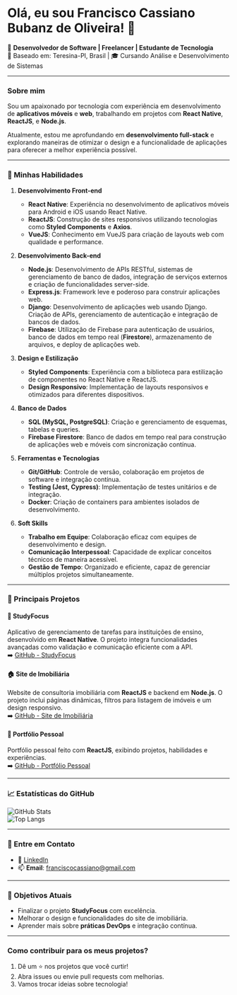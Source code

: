 # **Olá, eu sou Francisco Cassiano Bubanz de Oliveira! 👋**

🌟 **Desenvolvedor de Software | Freelancer | Estudante de Tecnologia**  
📍 Baseado em: Teresina-PI, Brasil | 🎓 Cursando Análise e Desenvolvimento de Sistemas

---

### **Sobre mim**  
Sou um apaixonado por tecnologia com experiência em desenvolvimento de **aplicativos móveis** e **web**, trabalhando em projetos com **React Native**, **ReactJS**, e **Node.js**.

Atualmente, estou me aprofundando em **desenvolvimento full-stack** e explorando maneiras de otimizar o design e a funcionalidade de aplicações para oferecer a melhor experiência possível.

---

### **🚀 Minhas Habilidades**

1. **Desenvolvimento Front-end**  
   - **React Native**: Experiência no desenvolvimento de aplicativos móveis para Android e iOS usando React Native.
   - **ReactJS**: Construção de sites responsivos utilizando tecnologias como **Styled Components** e **Axios**.
   - **VueJS**: Conhecimento em VueJS para criação de layouts web com qualidade e performance.

2. **Desenvolvimento Back-end**  
   - **Node.js**: Desenvolvimento de APIs RESTful, sistemas de gerenciamento de banco de dados, integração de serviços externos e criação de funcionalidades server-side.
   - **Express.js**: Framework leve e poderoso para construir aplicações web.
   - **Django**: Desenvolvimento de aplicações web usando Django. Criação de APIs, gerenciamento de autenticação e integração de bancos de dados.
   - **Firebase**: Utilização de Firebase para autenticação de usuários, banco de dados em tempo real (**Firestore**), armazenamento de arquivos, e deploy de aplicações web.

3. **Design e Estilização**  
   - **Styled Components**: Experiência com a biblioteca para estilização de componentes no React Native e ReactJS.
   - **Design Responsivo**: Implementação de layouts responsivos e otimizados para diferentes dispositivos.

4. **Banco de Dados**  
   - **SQL (MySQL, PostgreSQL)**: Criação e gerenciamento de esquemas, tabelas e queries.
   - **Firebase Firestore**: Banco de dados em tempo real para construção de aplicações web e móveis com sincronização contínua.

5. **Ferramentas e Tecnologias**  
   - **Git/GitHub**: Controle de versão, colaboração em projetos de software e integração contínua.
   - **Testing (Jest, Cypress)**: Implementação de testes unitários e de integração.
   - **Docker**: Criação de containers para ambientes isolados de desenvolvimento.

6. **Soft Skills**  
   - **Trabalho em Equipe**: Colaboração eficaz com equipes de desenvolvimento e design.
   - **Comunicação Interpessoal**: Capacidade de explicar conceitos técnicos de maneira acessível.
   - **Gestão de Tempo**: Organizado e eficiente, capaz de gerenciar múltiplos projetos simultaneamente.

---

### **📂 Principais Projetos**

#### **🌟 StudyFocus**  
Aplicativo de gerenciamento de tarefas para instituições de ensino, desenvolvido em **React Native**. O projeto integra funcionalidades avançadas como validação e comunicação eficiente com a API.  
➡️ [GitHub - StudyFocus](https://github.com/CassioBubanz/StudyFocus.git)

#### **🏠 Site de Imobiliária**  
Website de consultoria imobiliária com **ReactJS** e backend em **Node.js**. O projeto inclui páginas dinâmicas, filtros para listagem de imóveis e um design responsivo.  
➡️ [GitHub - Site de Imobiliária](https://github.com/CassioBubanz/mw_consultoria.git)

#### **📄 Portfólio Pessoal**  
Portfólio pessoal feito com **ReactJS**, exibindo projetos, habilidades e experiências.  
➡️ [GitHub - Portfólio Pessoal](https://github.com/CassioBubanz/portfolio.git)

---

### **📈 Estatísticas do GitHub**  
![GitHub Stats](https://github-readme-stats.vercel.app/api?username=CassioBubanz&show_icons=true&theme=radical)  
![Top Langs](https://github-readme-stats.vercel.app/api/top-langs/?username=CassioBubanz&layout=compact&theme=radical)

---

### **💬 Entre em Contato**  
- 💼 [LinkedIn](https://www.linkedin.com/in/francisco-cassiano)  
- 📫 **Email**: franciscocassiano@gmail.com  

---

### **🎯 Objetivos Atuais**  
- Finalizar o projeto **StudyFocus** com excelência.  
- Melhorar o design e funcionalidades do site de imobiliária.  
- Aprender mais sobre **práticas DevOps** e integração contínua.

---

### **Como contribuir para os meus projetos?**  
1. Dê um ⭐ nos projetos que você curtir!  
2. Abra issues ou envie pull requests com melhorias.  
3. Vamos trocar ideias sobre tecnologia!
